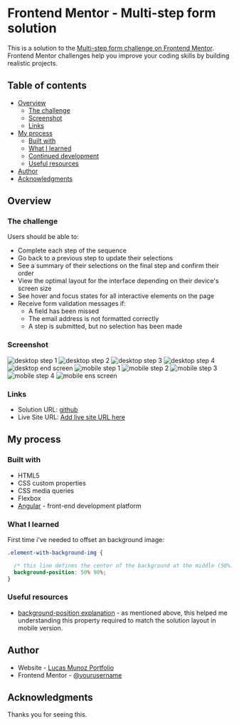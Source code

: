 # Frontend Mentor - Multi-step form solution

This is a solution to the [Multi-step form challenge on Frontend Mentor](https://www.frontendmentor.io/challenges/multistep-form-YVAnSdqQBJ). Frontend Mentor challenges help you improve your coding skills by building realistic projects. 

## Table of contents

- [Overview](#overview)
  - [The challenge](#the-challenge)
  - [Screenshot](#screenshot)
  - [Links](#links)
- [My process](#my-process)
  - [Built with](#built-with)
  - [What I learned](#what-i-learned)
  - [Continued development](#continued-development)
  - [Useful resources](#useful-resources)
- [Author](#author)
- [Acknowledgments](#acknowledgments)


## Overview

### The challenge

Users should be able to:

- Complete each step of the sequence
- Go back to a previous step to update their selections
- See a summary of their selections on the final step and confirm their order
- View the optimal layout for the interface depending on their device's screen size
- See hover and focus states for all interactive elements on the page
- Receive form validation messages if:
  - A field has been missed
  - The email address is not formatted correctly
  - A step is submitted, but no selection has been made

### Screenshot

![desktop step 1](./src/assets/images/solution-screenshots/localhost_4200_.png)
![desktop step 2](./src/assets/images/solution-screenshots/localhost_4200_(1).png)
![desktop step 3](./src/assets/images/solution-screenshots/localhost_4200_(2).png)
![desktop step 4](./src/assets/images/solution-screenshots/localhost_4200_(3).png)
![desktop end screen](./src/assets/images/solution-screenshots/localhost_4200_(4).png)
![mobile step 1](./src/assets/images/solution-screenshots/localhost_4200_(5).png)
![mobile step 2](./src/assets/images/solution-screenshots/localhost_4200_(6).png)
![mobile step 3](./src/assets/images/solution-screenshots/localhost_4200_(7).png)
![mobile step 4](./src/assets/images/solution-screenshots/localhost_4200_(8).png)
![mobile ens screen](./src/assets/images/solution-screenshots/localhost_4200_(9).png)




### Links

- Solution URL: [github](https://github.com/LucasNahuel/angular-multi-step-form)
- Live Site URL: [Add live site URL here](https://your-live-site-url.com)

## My process

### Built with

- HTML5
- CSS custom properties
- CSS media queries 
- Flexbox
- [Angular](https://angular.io/) - front-end development platform


### What I learned

First time i've needed to offset an background image:

```css
.element-with-background-img {

  /* this line defines the center of the background at the middle (50%) and a offset of the bottom of 10% */
  background-position: 50% 90%;
}
```



### Useful resources

- [background-position explanation](https://developer.mozilla.org/en-US/docs/Web/CSS/background-position) - as mentioned above, this helped me understanding this property required to match the solution layout in mobile version.


## Author

- Website - [Lucas Munoz Portfolio](https://angular-portfolio-lake.vercel.app/)
- Frontend Mentor - [@yourusername](https://www.frontendmentor.io/profile/LucasNahuel)

## Acknowledgments

Thanks you for seeing this.
